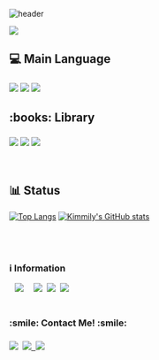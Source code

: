 ![header](https://capsule-render.vercel.app/api?type=waving&color=0BD3FB&height=200&section=header&text={}.format(BlueCloud)&fontSize=40&animation=fadeIn!&fontColor=FEFEFE)

<a target="_blank" href="https://github.com/B1ueC1oud/B1ueC1oud/" ><img src="https://hits.seeyoufarm.com/api/count/incr/badge.svg?url=https%3A%2F%2Fgithub.com%2Fb1uec1oud%2Fhit-counter&count_bg=%2379BDF1&title_bg=%238C8C8C&icon=&icon_color=%23E98CC9&title=hits&edge_flat=false"/></a>
<h2 align="left"> 💻 Main Language </h2> 
<h3 align="left">
  <img src="https://img.shields.io/badge/C-A8B9CC?style=flat-square&logo=C&logoColor=white"/>
  <img src="https://img.shields.io/badge/Python-3766AB?style=flat-square&logo=Python&logoColor=white"/>
   <img src="https://img.shields.io/badge/R-276DC3?style=flat-square&logo=R&logoColor=white"/>
</h3 >


<h2 align="left"> :books: Library </h2>
<h3 align="left">
  <img src="https://img.shields.io/badge/PyTorch-EE4C2C?style=flat-square&logo=PyTorch&logoColor=white"/>
  <img src="https://img.shields.io/badge/PyTorch Lightning-792EE5?style=flat-square&logo=PyTorch Lightning&logoColor=white"/>
  <img src="https://img.shields.io/badge/VISSL-9999FF?style=flat-square&logo=Facebook&logoColor=white"/>
</h3 >

<br>

<h2 align="left">  📊 Status </h2>

[![Top Langs](https://github-readme-stats.vercel.app/api/top-langs/?username=B1ueC1oud&theme=react&layout=compact)](https://github.com/anuraghazra/github-readme-stats)
[![Kimmily's GitHub stats](https://github-readme-stats.vercel.app/api?username=B1ueC1oud&show_icons=true&theme=react)](https://github.com/anuraghazra/github-readme-stats)



<br>
<h3 align="left">
  <br>
 ℹ️ Information 
</h3>

 <p align="left">
   <a href="https://www.instagram.com/kimmily_95/"><img src="http://img.shields.io/badge/-Instagram-white?style=flat&logo=Instagram&link=https://www.instagram.com/kimmily_95/" style="height : auto; margin-left : 10px; margin-right : 10px;"/></a>&nbsp
   <a href=""><img src="https://img.shields.io/badge/Curriculum Vitae-000000?style=flat&logo=Notion&logoColor=white"/></a>&nbsp
   <a href=""><img src="https://img.shields.io/badge/Profile Site-246FDB?style=flat&logo=Google&logoColor=white"/></a>&nbsp 
  <a href="https://scholar.google.com/citations?user=RrKoTX4AAAAJ"><img src="https://img.shields.io/badge/Google Scholar-4285F4?style=flat-square&logo=Google Scholar&logoColor=white"/></a>&nbsp;
</p>



<h3 align="left">
  <br>
 :smile: Contact Me! :smile: 
</h3>

<h3 align="left">
   <a href="mailme:th951113@gmail.com"><img src="https://img.shields.io/badge/Gmail-d14836?style=flat-square&logo=Gmail&logoColor=white"/></a>&nbsp;
  <a target="_blank" href="https://www.linkedin.com/in/TaehoonKimmily//"><img src="http://img.shields.io/badge/-LinkedIn-blue?style=flat&logo=Linkedin&logoColor=white&&locoColor=white"</a>&nbsp; 
  <a href="https://viglelab.tistory.com/" target="_blank"><img src="https://img.shields.io/badge/Blog-%2312100E.svg?&style=flat-square&logo=dev.to&logoColor=white" /></a>&nbsp;
  
</h3>
  


